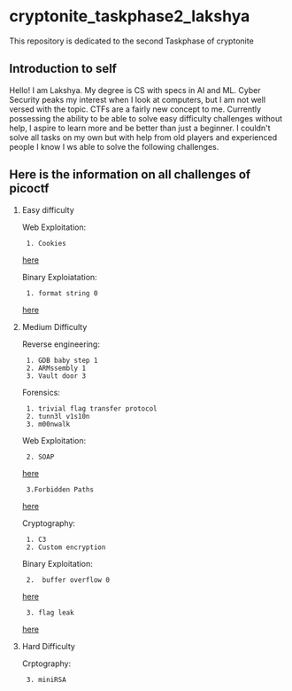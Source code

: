 # cryptonite_taskphase2_lakshya
This repository is dedicated to the second Taskphase of cryptonite

## Introduction to self
Hello! I am Lakshya. My degree is CS with specs in AI and ML.
Cyber Security peaks my interest when I look at computers, but I am not well versed with the topic. 
CTFs are a fairly new concept to me. Currently possessing the ability to be able to solve easy difficulty challenges without help,
I aspire to learn more and be better than just a beginner. I couldn't solve all tasks on my own but with help from old players and experienced people I know
I ws able to solve the following challenges.

## Here is the information on all challenges of picoctf
1. Easy difficulty

	Web Exploitation:

		1. Cookies
   [here](https://github.com/ElaLakshya/cryptonite_taskphase2_lakshya/blob/main/Web_Exploitation/cookies.md)

	Binary Exploiatation:

		1. format string 0
   [here](https://github.com/ElaLakshya/cryptonite_taskphase2_lakshya/blob/main/Binary_Exploitation/format-string-0.md)
   
3. Medium Difficulty

	Reverse engineering:

		1. GDB baby step 1
		2. ARMssembly 1
		3. Vault door 3
   
	Forensics:

		1. trivial flag transfer protocol
		2. tunn3l v1s10n
		3. m00nwalk
   
	Web Exploitation:

		2. SOAP
   
   [here](https://github.com/ElaLakshya/cryptonite_taskphase2_lakshya/blob/main/Web_Exploitation/Forbidden_Paths.md)
   
		3.Forbidden Paths
   
   [here](https://github.com/ElaLakshya/cryptonite_taskphase2_lakshya/blob/main/Web_Exploitation/SOAP.md)
   
	Cryptography:

		1. C3
		2. Custom encryption
   
	Binary Exploitation:

		2.  buffer overflow 0

   [here](https://github.com/ElaLakshya/cryptonite_taskphase2_lakshya/blob/main/Binary_Exploitation/buffer-overflow-0.md)
   
		3. flag leak
   
   [here](https://github.com/ElaLakshya/cryptonite_taskphase2_lakshya/blob/main/Binary_Exploitation/flag-leak.md)
   
5. Hard Difficulty

	Crptography:

		3. miniRSA
